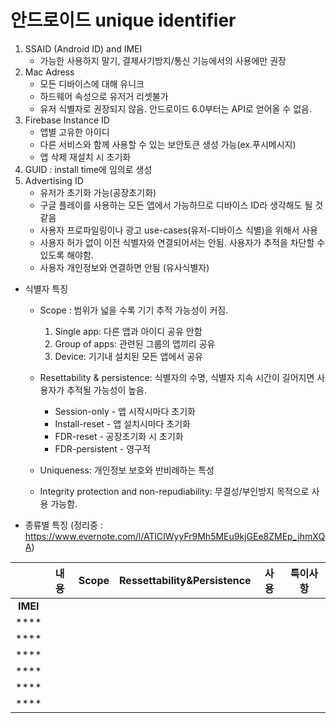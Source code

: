 # 안드로이드 unique identifier

1. SSAID (Android ID) and IMEI
    * 가능한 사용하지 말기, 결제사기방지/통신 기능에서의 사용에만 권장
2. Mac Adress
    * 모든 디바이스에 대해 유니크 
    * 하드웨어 속성으로 유저거 리셋불가 
    * 유저 식별자로 권장되지 않음. 안드로이드 6.0부터는 API로 얻어올 수 없음.
3. Firebase Instance ID 
   * 앱별 고유한 아이디
   * 다른 서비스와 함께 사용할 수 있는 보안토큰 생성 가능(ex.푸시메시지)
   * 앱 삭제 재설치 시 초기화
4. GUID : install time에 임의로 생성
5. Advertising ID
    * 유저가 초기화 가능(공장초기화)
    * 구글 플레이를 사용하는 모든 앱에서 가능하므로 디바이스 ID라 생각해도 될 것 같음
    * 사용자 프로파일링이나 광고 use-cases(유저-디바이스 식별)을 위해서 사용
    * 사용자 허가 없이 이전 식별자와 연결되어서는 안됨. 사용자가 추적을 차단할 수 있도록 해야함.
    * 사용자 개인정보와 연결하면 안됨 (유사식별자)




* 식별자 특징
    * Scope : 범위가 넓을 수록 기기 추적 가능성이 커짐.
        1. Single app: 다른 앱과 아이디 공유 안함
        2. Group of apps: 관련된 그룹의 앱끼리 공유
        3. Device: 기기내 설치된 모든 앱에서 공유

    * Resettability & persistence: 식별자의 수명, 식별자 지속 시간이 길어지면 사용자가 추적될 가능성이 높음.
        * Session-only - 앱 시작시마다 초기화
        * Install-reset - 앱 설치시마다 초기화
        * FDR-reset - 공장초기화 시 초기화
        * FDR-persistent - 영구적
  
    * Uniqueness: 개인정보 보호와 반비례하는 특성
    * Integrity protection and non-repudiability: 무결성/부인방지 목적으로 사용 가능함.

* 종류별 특징 (정리중 : https://www.evernote.com/l/ATlCIWyyFr9Mh5MEu9kjGEe8ZMEp_jhmXQA)
  
|  | 내용 | Scope | Ressettability&Persistence| 사용 | 특이사항 |
|:--------:|:--------:|:--------:|:--------:|:--------:|:--------:|
| **IMEI** |   |   | | | |
| **** |   |   | | | |
| **** |   |   | | | |
| **** |   |   | | | |
| **** |   |   | | | |
| **** |   |   | | | |
| **** |   |   | | | |
